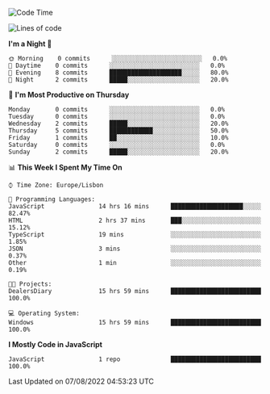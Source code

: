 <!--START_SECTION:waka-->
![Code Time](http://img.shields.io/badge/Code%20Time-16%20hrs%202%20mins-blue)

![Lines of code](https://img.shields.io/badge/From%20Hello%20World%20I%27ve%20Written-30%20Thousand%20lines%20of%20code-blue)

**I'm a Night 🦉** 

```text
🌞 Morning    0 commits      ░░░░░░░░░░░░░░░░░░░░░░░░░   0.0% 
🌆 Daytime    0 commits      ░░░░░░░░░░░░░░░░░░░░░░░░░   0.0% 
🌃 Evening    8 commits      ████████████████████░░░░░   80.0% 
🌙 Night      2 commits      █████░░░░░░░░░░░░░░░░░░░░   20.0%

```
📅 **I'm Most Productive on Thursday** 

```text
Monday       0 commits      ░░░░░░░░░░░░░░░░░░░░░░░░░   0.0% 
Tuesday      0 commits      ░░░░░░░░░░░░░░░░░░░░░░░░░   0.0% 
Wednesday    2 commits      █████░░░░░░░░░░░░░░░░░░░░   20.0% 
Thursday     5 commits      ████████████░░░░░░░░░░░░░   50.0% 
Friday       1 commits      ██░░░░░░░░░░░░░░░░░░░░░░░   10.0% 
Saturday     0 commits      ░░░░░░░░░░░░░░░░░░░░░░░░░   0.0% 
Sunday       2 commits      █████░░░░░░░░░░░░░░░░░░░░   20.0%

```


📊 **This Week I Spent My Time On** 

```text
⌚︎ Time Zone: Europe/Lisbon

💬 Programming Languages: 
JavaScript               14 hrs 16 mins      ████████████████████░░░░░   82.47% 
HTML                     2 hrs 37 mins       ███░░░░░░░░░░░░░░░░░░░░░░   15.12% 
TypeScript               19 mins             ░░░░░░░░░░░░░░░░░░░░░░░░░   1.85% 
JSON                     3 mins              ░░░░░░░░░░░░░░░░░░░░░░░░░   0.37% 
Other                    1 min               ░░░░░░░░░░░░░░░░░░░░░░░░░   0.19%

🐱‍💻 Projects: 
DealersDiary             15 hrs 59 mins      █████████████████████████   100.0%

💻 Operating System: 
Windows                  15 hrs 59 mins      █████████████████████████   100.0%

```

**I Mostly Code in JavaScript** 

```text
JavaScript               1 repo              █████████████████████████   100.0%

```



 Last Updated on 07/08/2022 04:53:23 UTC
<!--END_SECTION:waka-->
